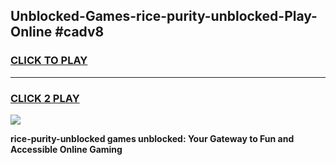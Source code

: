 
## Unblocked-Games-rice-purity-unblocked-Play-Online #cadv8
<h3>
<a href="https://news.freeplayer.one?title=rice-purity-unblocked&ref=3">CLICK TO PLAY</a></h3>
<hr>

<h3>
<a href="https://news.freeplayer.one?title=rice-purity-unblocked&ref=3">CLICK 2 PLAY</a>
  
</h3>

<a href="https://news.freeplayer.one?title=rice-purity-unblocked&ref=3"><img src="https://clearcache.store/games.png"></a>


**rice-purity-unblocked games unblocked: Your Gateway to Fun and Accessible Online Gaming**
